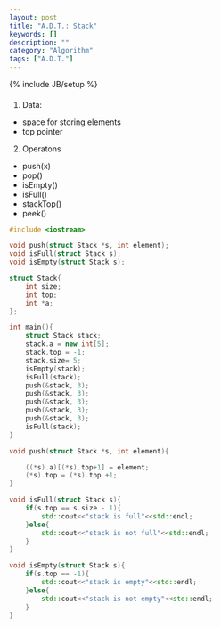 ```yaml
---
layout: post
title: "A.D.T.: Stack"
keywords: []
description: ""
category: "Algorithm"
tags: ["A.D.T."]
---
```

{% include JB/setup %}


####
1. Data:
- space for storing elements
- top pointer

2. Operatons
- push(x)
- pop()
- isEmpty()
- isFull()
- stackTop()
- peek()



```cpp
#include <iostream>

void push(struct Stack *s, int element);
void isFull(struct Stack s);
void isEmpty(struct Stack s);

struct Stack{
    int size;
    int top;
    int *a;
};

int main(){
    struct Stack stack;
    stack.a = new int[5];
    stack.top = -1;
    stack.size= 5;
    isEmpty(stack);
    isFull(stack);
    push(&stack, 3);
    push(&stack, 3);
    push(&stack, 3);
    push(&stack, 3);
    push(&stack, 3);
    isFull(stack);
}

void push(struct Stack *s, int element){

    ((*s).a)[(*s).top+1] = element;
    (*s).top = (*s).top +1;
}

void isFull(struct Stack s){
    if(s.top == s.size - 1){
        std::cout<<"stack is full"<<std::endl;
    }else{
        std::cout<<"stack is not full"<<std::endl;
    }
}

void isEmpty(struct Stack s){
    if(s.top == -1){
        std::cout<<"stack is empty"<<std::endl;
    }else{
        std::cout<<"stack is not empty"<<std::endl;
    } 
}
```


